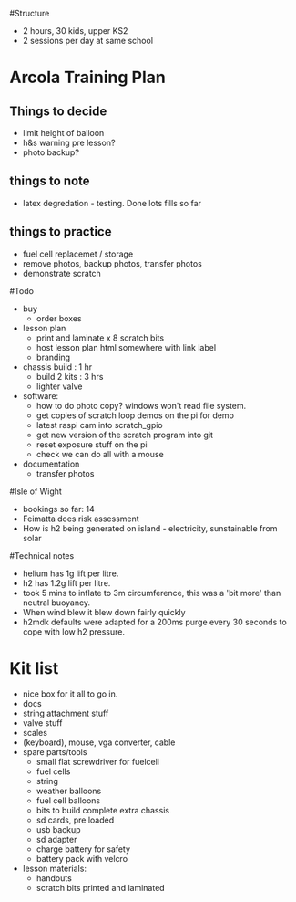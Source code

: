 #Structure

* 2 hours, 30 kids, upper KS2
* 2 sessions per day at same school

# Arcola Training Plan

## Things to decide

* limit height of balloon
* h&s warning pre lesson?
* photo backup?

## things to note

* latex degredation - testing. Done lots fills so far

## things to practice

* fuel cell replacemet / storage
* remove photos, backup photos, transfer photos
* demonstrate scratch

#Todo

* buy
    * order boxes
* lesson plan 
    * print and laminate x 8 scratch bits
    * host lesson plan html somewhere with link label
    * branding
* chassis build : 1 hr
    * build 2 kits : 3 hrs
    * lighter valve
* software:
    * how to do photo copy? windows won't read file system.
    * get copies of scratch loop demos on the pi for demo
    * latest raspi cam into scratch_gpio
    * get new version of the scratch program into git
    * reset exposure stuff on the pi 
    * check we can do all with a mouse
* documentation
    * transfer photos


#Isle of Wight

* bookings so far: 14
* Feimatta does risk assessment
* How is h2 being generated on island - electricity, sunstainable from solar

#Technical notes

* helium has 1g lift per litre.
* h2 has 1.2g lift per litre.
* took 5 mins to inflate to 3m circumference, this was a 'bit more' than neutral buoyancy. 
* When wind blew it blew down fairly quickly
* h2mdk defaults were adapted for a 200ms purge every 30 seconds to cope with low h2 pressure.

# Kit list

* nice box for it all to go in.
* docs
* string attachment stuff
* valve stuff
* scales
* (keyboard), mouse, vga converter, cable
* spare parts/tools
    * small flat screwdriver for fuelcell
    * fuel cells
    * string
    * weather balloons
    * fuel cell balloons
    * bits to build complete extra chassis
    * sd cards, pre loaded
    * usb backup
    * sd adapter
    * charge battery for safety
    * battery pack with velcro
* lesson materials:
    * handouts
    * scratch bits printed and laminated
